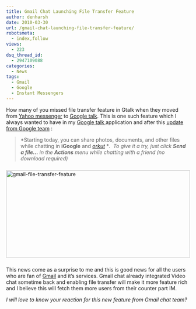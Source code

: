 ```yaml
---
title: Gmail Chat Launching File Transfer Feature
author: denharsh
date: 2010-03-30
url: /gmail-chat-launching-file-transfer-feature/
robotsmeta:
  - index,follow
views:
  - 223
dsq_thread_id:
  - 2947109088
categories:
  - News
tags:
  - Gmail
  - Google
  - Instant Messengers
---
```

How many of you missed file transfer feature in Gtalk when they moved from [Yahoo messenger][1] to [Google talk][2]. This is one such feature which I always wanted to have in my [Google talk ][3]application and after this <a href="http://googletalk.blogspot.com/2010/03/file-transfer-in-igoogle-and-orkut-chat.html" onclick="_gaq.push(['_trackEvent', 'outbound-article', 'http://googletalk.blogspot.com/2010/03/file-transfer-in-igoogle-and-orkut-chat.html', 'update from Google team']);" >update from Google team</a> :

> *Starting today, you can share photos, documents, and other files while chatting in **iGoogle** and *<a href="http://www.orkutdiary.com/" onclick="_gaq.push(['_trackEvent', 'outbound-article', 'http://www.orkutdiary.com/', 'orkut']);" >orkut</a>* **.  To give it a try, just click **Send a file…** in the **Actions** menu while chatting with a friend (no download required)*

[<img class="wp-image-50254" style="float: none;margin: 10px auto;border-width: 0px" src="http://cdn.devilsworkshop.org/files/2010/03/gmailfiletransferfeature_thumb.png" border="0" alt="gmail-file-transfer-feature" width="504" height="239" />][4]

This news come as a surprise to me and this is good news for all the users who are fan of [Gmail][5] and it’s services. Gmail chat already integrated Video chat sometime back and enabling file transfer will make it more feature rich and I believe this will fetch them more users from their counter part IM.

*I will love to know your reaction for this new feature from Gmail chat team?*

 [1]: http://devilsworkshop.org/check-who-is-invisible-online-on-yahoo-messenger-status-hacks/ "Yahoo messenger"
 [2]: http://devilsworkshop.org/google-talk-emotions/ "Google talk"
 [3]: http://devilsworkshop.org/google-talk-hack-talk-more-much-more/ "Google talk "
 [4]: http://cdn.devilsworkshop.org/files/2010/03/gmailfiletransferfeature.png
 [5]: http://devilsworkshop.org/10-ways-to-give-gmail-more-power/ "Gmail"
